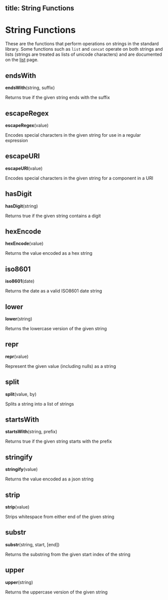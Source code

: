 title: String Functions
---

# String Functions

These are the functions that perform operations on strings in the standard library.
Some functions such as `list` and `concat` operate on both strings and lists (strings are
treated as lists of unicode characters) and are documented on the [list](list.html) page.

## endsWith

**endsWith**(string, suffix)

Returns true if the given string ends with the suffix

## escapeRegex

**escapeRegex**(value)

Encodes special characters in the given string for use in a regular expression

## escapeURI

**escapeURI**(value)

Encodes special characters in the given string for a component in a URI

## hasDigit

**hasDigit**(string)

Returns true if the given string contains a digit

## hexEncode

**hexEncode**(value)

Returns the value encoded as a hex string

## iso8601

**iso8601**(date)

Returns the date as a valid ISO8601 date string

## lower

**lower**(string)

Returns the lowercase version of the given string

## repr

**repr**(value)

Represent the given value (including nulls) as a string

## split

**split**(value, by)

Splits a string into a list of strings

## startsWith

**startsWith**(string, prefix)

Returns true if the given string starts with the prefix

## stringify

**stringify**(value)

Returns the value encoded as a json string

## strip

**strip**(value)

Strips whitespace from either end of the given string

## substr

**substr**(string, start, [end])

Returns the substring from the given start index of the string

## upper

**upper**(string)

Returns the uppercase version of the given string


